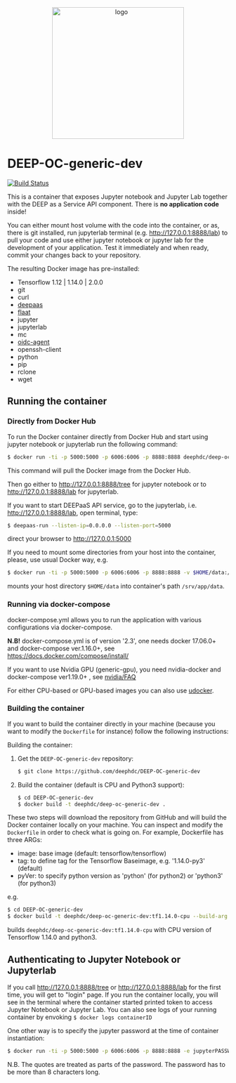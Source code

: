 <div align="center">
<img src="https://marketplace.deep-hybrid-datacloud.eu/images/logo-deep.png" alt="logo" width="300"/>
</div>

# DEEP-OC-generic-dev

[![Build Status](https://jenkins.indigo-datacloud.eu/buildStatus/icon?job=Pipeline-as-code/DEEP-OC-org/DEEP-OC-generic-dev/master)](https://jenkins.indigo-datacloud.eu/job/Pipeline-as-code/job/DEEP-OC-org/job/DEEP-OC-generic-dev/job/master)

This is a container that exposes Jupyter notebook and Jupyter Lab together with the DEEP as a Service API component. There is **no application code** inside!

You can either mount host volume with the code into the container, or as, there is git installed, run jupyterlab terminal (e.g. http://127.0.0.1:8888/lab) to pull your code and use either jupyter notebook or jupyter lab 
for the development of your application. Test it immediately and when ready, commit your changes back to your repository.


The resulting Docker image has pre-installed:
* Tensorflow 1.12 | 1.14.0 | 2.0.0
* git
* curl
* [deepaas](https://github.com/indigo-dc/DEEPaaS)
* [flaat](https://github.com/indigo-dc/flaat)
* jupyter
* jupyterlab
* mc
* [oidc-agent](https://github.com/indigo-dc/oidc-agent)
* openssh-client
* python
* pip
* rclone
* wget

## Running the container

### Directly from Docker Hub

To run the Docker container directly from Docker Hub and start using jupyter notebook or jupyterlab run the following command:

```bash
$ docker run -ti -p 5000:5000 -p 6006:6006 -p 8888:8888 deephdc/deep-oc-generic-dev
```

This command will pull the Docker image from the Docker Hub.

Then go either to http://127.0.0.1:8888/tree for jupyter notebook or to http://127.0.0.1:8888/lab for jupyterlab.

If you want to start DEEPaaS API service, go to the jupyterlab, i.e. http://127.0.0.1:8888/lab, open terminal, type:

```bash
$ deepaas-run --listen-ip=0.0.0.0 --listen-port=5000
```

direct your browser to http://127.0.0.1:5000

If you need to mount some directories from your host into the container, please, use usual Docker way, e.g.

```bash
$ docker run -ti -p 5000:5000 -p 6006:6006 -p 8888:8888 -v $HOME/data:/srv/app/data deephdc/deep-oc-generic-dev
```

mounts your host directory `$HOME/data` into container's path `/srv/app/data`.

### Running via docker-compose

docker-compose.yml allows you to run the application with various configurations via docker-compose.

**N.B!** docker-compose.yml is of version '2.3', one needs docker 17.06.0+ and docker-compose ver.1.16.0+, see https://docs.docker.com/compose/install/

If you want to use Nvidia GPU (generic-gpu), you need nvidia-docker and docker-compose ver1.19.0+ , see [nvidia/FAQ](https://github.com/NVIDIA/nvidia-docker/wiki/Frequently-Asked-Questions#do-you-support-docker-compose)

For either CPU-based or GPU-based images you can also use [udocker](https://github.com/indigo-dc/udocker).


### Building the container

If you want to build the container directly in your machine (because you want
to modify the `Dockerfile` for instance) follow the following instructions:

Building the container:

1. Get the `DEEP-OC-generic-dev` repository:

    ```bash
    $ git clone https://github.com/deephdc/DEEP-OC-generic-dev
    ```

2. Build the container (default is CPU and Python3 support):

    ```bash
    $ cd DEEP-OC-generic-dev
    $ docker build -t deephdc/deep-oc-generic-dev .
    ```

These two steps will download the repository from GitHub and will build the
Docker container locally on your machine. You can inspect and modify the
`Dockerfile` in order to check what is going on. For example, Dockerfile has three ARGs:

* image: base image (default: tensorflow/tensorflow)
* tag: to define tag for the Tensorflow Baseimage, e.g. '1.14.0-py3' (default)
* pyVer: to specify python version as 'python' (for python2) or 'python3' (for python3)

e.g.

```bash
$ cd DEEP-OC-generic-dev
$ docker build -t deephdc/deep-oc-generic-dev:tf1.14.0-cpu --build-arg tag=1.14.0-py3 --build-arg pyVer=python3 .
```

builds `deephdc/deep-oc-generic-dev:tf1.14.0-cpu` with CPU version of Tensorflow 1.14.0 and python3.


## Authenticating to Jupyter Notebook or Jupyterlab

If you call http://127.0.0.1:8888/tree or http://127.0.0.1:8888/lab for the first time, you will get to "login" page. If you run the container locally, 
you will see in the terminal where the container started printed token to access Jupyter Notebook or Jupyter Lab. 
You can also see logs of your running container by envoking ```$ docker logs containerID```

One other way is to specify the jupyter password at the time of container instantiation:

```bash
$ docker run -ti -p 5000:5000 -p 6006:6006 -p 8888:8888 -e jupyterPASSWORD=the_pass_for_jupyter deephdc/deep-oc-generic-dev
```

N.B. The quotes are treated as parts of the password. The password has to be more than 8 characters long.
